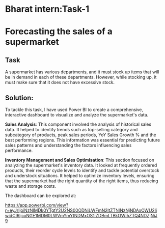 # Bharat intern:Task-1
# Forecasting the sales of a supermarket

## Task
A supermarket has various departments, and it must
stock up items that will be in demand in
each of these departments. However, while
stocking up, it must make sure that it does
not have excessive stock. 

## Solution:

To tackle this task, I have used Power BI to create a comprehensive, interactive dashboard to visualize and analyze the supermarket's data.

**Sales Analysis**: This component involved the analysis of historical sales data. It helped to identify trends such as top-selling category and subcategory of products, peak sales periods, YoY Sales Growth % and the best performing regions. This information was essential for predicting future sales patterns and understanding the factors influencing sales performance.

**Inventory Management and Sales Optimisation**: This section focused on analyzing the supermarket's inventory data. It looked at frequently ordered products, their reorder cycle levels to identify and tackle potential overstock and understock situations. It helped to optimize inventory levels, ensuring that the supermarket had the right quantity of the right items, thus reducing waste and storage costs.

The dashboard can be explored at:

https://app.powerbi.com/view?r=eyJrIjoiNzNlMDk0YTgtY2U2NS00ODNiLWFmN2ItZTNlNzNjNDAxOWU2IiwidCI6IjcxNGE1MDM0LWVmYmYtNDMxOS1iZDBmLTBkOWI5ZTQ4NDZjNiJ9


